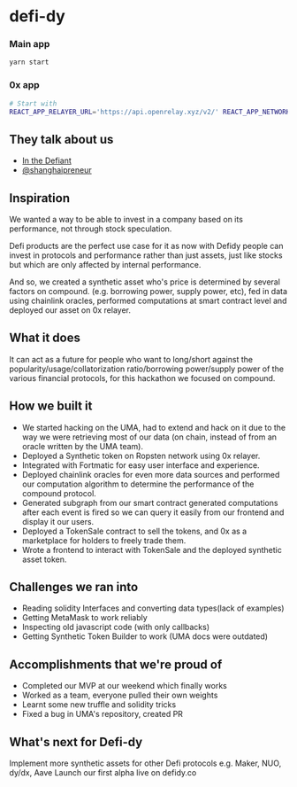 # defi-dy

### Main app
```bash
yarn start
```

### 0x app
```bash
# Start with
REACT_APP_RELAYER_URL='https://api.openrelay.xyz/v2/' REACT_APP_NETWORK_ID=3 yarn start
```

## They talk about us
- [In the Defiant](https://thedefiant.substack.com/p/ethereum-hackers-built-key-infrastructure?utm_campaign=post&utm_medium=web&utm_source=copy)
- [@shanghaipreneur](https://steemleo.com/ethereum/@shanghaipreneur/it-took-just-2-days-to-create-this-potentially-game-changing-derivatives-platform)

## Inspiration
We wanted a way to be able to invest in a company based on its performance, not through stock speculation.

Defi products are the perfect use case for it as now with Defidy people can invest in protocols and performance rather than just assets, just like stocks but which are only affected by internal performance.

And so, we created a synthetic asset who's price is determined by several factors on compound. (e.g. borrowing power, supply power, etc), fed in data using chainlink oracles, performed computations at smart contract level and deployed our asset on 0x relayer.

## What it does
It can act as a future for people who want to long/short against the popularity/usage/collatorization ratio/borrowing power/supply power of the various financial protocols, for this hackathon we focused on compound.

## How we built it
- We started hacking on the UMA, had to extend and hack on it due to the way we were retrieving most of our data (on chain, instead of from an oracle written by the UMA team).
- Deployed a Synthetic token on Ropsten network using 0x relayer.
- Integrated with Fortmatic for easy user interface and experience.
- Deployed chainlink oracles for even more data sources and performed our computation algorithm to determine the performance of the compound protocol.
- Generated subgraph from our smart contract generated computations after each event is fired so we can query it easily from our frontend and display it our users.
- Deployed a TokenSale contract to sell the tokens, and 0x as a marketplace for holders to freely trade them.
- Wrote a frontend to interact with TokenSale and the deployed synthetic asset token.

## Challenges we ran into
- Reading solidity Interfaces and converting data types(lack of examples)
- Getting MetaMask to work reliably
- Inspecting old javascript code (with only callbacks)
- Getting Synthetic Token Builder to work (UMA docs were outdated)

## Accomplishments that we're proud of
- Completed our MVP at our weekend which finally works
- Worked as a team, everyone pulled their own weights
- Learnt some new truffle and solidity tricks
- Fixed a bug in UMA's repository, created PR

## What's next for Defi-dy
Implement more synthetic assets for other Defi protocols e.g. Maker, NUO, dy/dx, Aave Launch our first alpha live on defidy.co
